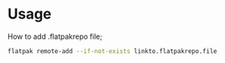 # Usage

How to add .flatpakrepo file;

```bash
flatpak remote-add --if-not-exists linkto.flatpakrepo.file
```
